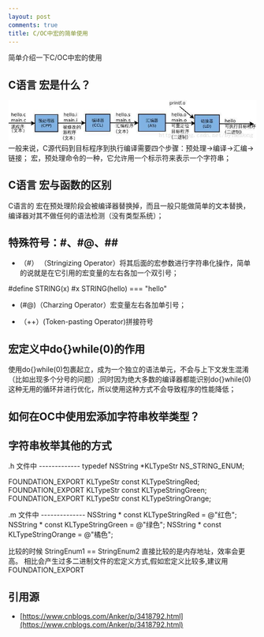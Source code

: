 ```yaml
---
layout: post
comments: true
title: C/OC中宏的简单使用
---
```


简单介绍一下C/OC中宏的使用

## C语言 宏是什么？
![_config.yml](/images/gcc_make_step.jpeg)
一般来说，C源代码到目标程序到执行编译需要四个步骤：预处理->编译->汇编->链接；
宏，预处理命令的一种，它允许用一个标示符来表示一个字符串；

## C语言 宏与函数的区别
C语言的 宏在预处理阶段会被编译器替换掉，而且一般只能做简单的文本替换，编译器对其不做任何的语法检测（没有类型系统）；

## 特殊符号：#、#@、##
+ （#） （Stringizing Operator）将其后面的宏参数进行字符串化操作，简单的说就是在它引用的宏变量的左右各加一个双引号；

#define STRING(x) #x
STRING(hello) === "hello"

+ (#@)（Charzing Operator）宏变量左右各加单引号；

+ （++）(Token-pasting Operator)拼接符号

## 宏定义中do{}while(0)的作用
使用do{}while(0)包裹起立，成为一个独立的语法单元，不会与上下文发生混淆（比如出现多个分号的问题）;同时因为绝大多数的编译器都能识别do{}while(0)这种无用的循环并进行优化，所以使用这种方式不会导致程序的性能降低；

## 如何在OC中使用宏添加字符串枚举类型？

## 字符串枚举其他的方式
.h 文件中 -------------
typedef NSString *KLTypeStr NS_STRING_ENUM;

FOUNDATION_EXPORT KLTypeStr const KLTypeStringRed;
FOUNDATION_EXPORT KLTypeStr const KLTypeStringGreen;
FOUNDATION_EXPORT KLTypeStr const KLTypeStringOrange;

.m 文件中 --------------
NSString * const KLTypeStringRed = @"红色";
NSString * const KLTypeStringGreen = @"绿色";
NSString * const KLTypeStringOrange = @"橘色"; 

比较的时候 StringEnum1 == StringEnum2 直接比较的是内存地址，效率会更高。
相比会产生过多二进制文件的宏定义方式,假如宏定义比较多,建议用FOUNDATION_EXPORT


## 引用源
+ [https://www.cnblogs.com/Anker/p/3418792.html](https://www.cnblogs.com/Anker/p/3418792.html)


  